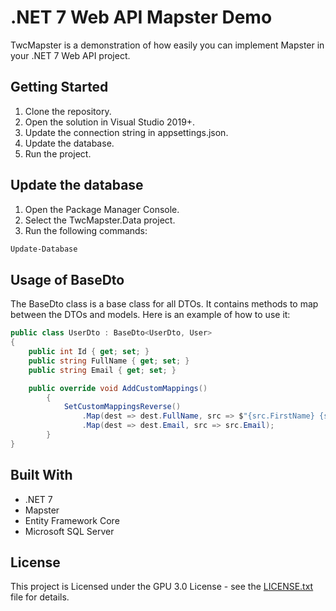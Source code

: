# .NET 7 Web API Mapster Demo
TwcMapster is a demonstration of how easily you can implement Mapster in your .NET 7 Web API project.

## Getting Started
1. Clone the repository.
2. Open the solution in Visual Studio 2019+.
3. Update the connection string in appsettings.json.
4. Update the database.
5. Run the project.

## Update the database
1. Open the Package Manager Console.
2. Select the TwcMapster.Data project.
3. Run the following commands:
```PowerShell
Update-Database
```

## Usage of BaseDto
The BaseDto class is a base class for all DTOs. It contains methods to map between the DTOs and models. Here is an example of how to use it:

```C#
public class UserDto : BaseDto<UserDto, User>
{
	public int Id { get; set; }
	public string FullName { get; set; }
	public string Email { get; set; }

	public override void AddCustomMappings()
    	{
	        SetCustomMappingsReverse()
	            .Map(dest => dest.FullName, src => $"{src.FirstName} {src.LastName}")
	            .Map(dest => dest.Email, src => src.Email);
    	}
}
```

## Built With
* .NET 7
* Mapster
* Entity Framework Core
* Microsoft SQL Server

## License
This project is Licensed under the GPU 3.0 License - see the [LICENSE.txt](LICENSE.txt) file for details.

